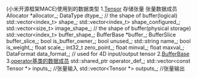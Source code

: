 (小米开源框架MACE)使用到的数据类型
1.[Tensor](https://github.com/yaopu/researh_mace/blob/master/research_mace/mace/core/tensor.h) 
    存储张量
  张量数据成员
  Allocator *allocator_;
  DataType dtype_;
  // the shape of buffer(logical)
  std::vector<index_t> shape_;
  std::vector<index_t> shape_configured_;
  std::vector<size_t> image_shape_;
  // the shape of buffer(physical storage)
  std::vector<index_t> buffer_shape_;
  BufferBase *buffer_;
  BufferSlice buffer_slice_;
  bool is_buffer_owner_;
  bool unused_;
  std::string name_;
  bool is_weight_;
  float scale_;
  int32_t zero_point_;
  float minval_;
  float maxval_;
  DataFormat data_format_;  // used for 4D input/output tensor
2.[BufferBase](https://github.com/yaopu/researh_mace/blob/master/research_mace/mace/core/buffer.h)
3.[operator基类的数据成员](https://github.com/yaopu/researh_mace/blob/master/research_mace/mace/core/operator.h)
   std::shared_ptr<OperatorDef> operator_def_;
   std::vector<const Tensor *> inputs_; //张量输入
   std::vector<Tensor *> outputs_; //张量输出
